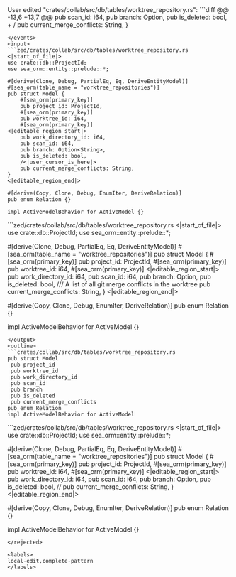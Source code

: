 <events>
User edited "crates/collab/src/db/tables/worktree_repository.rs":
```diff
@@ -13,6 +13,7 @@
     pub scan_id: i64,
     pub branch: Option<String>,
     pub is_deleted: bool,
+    /
     pub current_merge_conflicts: String,
 }
 

```
</events>
<input>
```zed/crates/collab/src/db/tables/worktree_repository.rs
<|start_of_file|>
use crate::db::ProjectId;
use sea_orm::entity::prelude::*;

#[derive(Clone, Debug, PartialEq, Eq, DeriveEntityModel)]
#[sea_orm(table_name = "worktree_repositories")]
pub struct Model {
    #[sea_orm(primary_key)]
    pub project_id: ProjectId,
    #[sea_orm(primary_key)]
    pub worktree_id: i64,
    #[sea_orm(primary_key)]
<|editable_region_start|>
    pub work_directory_id: i64,
    pub scan_id: i64,
    pub branch: Option<String>,
    pub is_deleted: bool,
    /<|user_cursor_is_here|>
    pub current_merge_conflicts: String,
}
<|editable_region_end|>

#[derive(Copy, Clone, Debug, EnumIter, DeriveRelation)]
pub enum Relation {}

impl ActiveModelBehavior for ActiveModel {}

```
</input>
<output>
```zed/crates/collab/src/db/tables/worktree_repository.rs
<|start_of_file|>
use crate::db::ProjectId;
use sea_orm::entity::prelude::*;

#[derive(Clone, Debug, PartialEq, Eq, DeriveEntityModel)]
#[sea_orm(table_name = "worktree_repositories")]
pub struct Model {
    #[sea_orm(primary_key)]
    pub project_id: ProjectId,
    #[sea_orm(primary_key)]
    pub worktree_id: i64,
    #[sea_orm(primary_key)]
<|editable_region_start|>
    pub work_directory_id: i64,
    pub scan_id: i64,
    pub branch: Option<String>,
    pub is_deleted: bool,
    /// A list of all git merge conflicts in the worktree
    pub current_merge_conflicts: String,
}
<|editable_region_end|>

#[derive(Copy, Clone, Debug, EnumIter, DeriveRelation)]
pub enum Relation {}

impl ActiveModelBehavior for ActiveModel {}

```
</output>
<outline>
```crates/collab/src/db/tables/worktree_repository.rs
pub struct Model
 pub project_id
 pub worktree_id
 pub work_directory_id
 pub scan_id
 pub branch
 pub is_deleted
 pub current_merge_conflicts
pub enum Relation
impl ActiveModelBehavior for ActiveModel
```

</outline>
<rejected>
```zed/crates/collab/src/db/tables/worktree_repository.rs
<|start_of_file|>
use crate::db::ProjectId;
use sea_orm::entity::prelude::*;

#[derive(Clone, Debug, PartialEq, Eq, DeriveEntityModel)]
#[sea_orm(table_name = "worktree_repositories")]
pub struct Model {
    #[sea_orm(primary_key)]
    pub project_id: ProjectId,
    #[sea_orm(primary_key)]
    pub worktree_id: i64,
    #[sea_orm(primary_key)]
<|editable_region_start|>
    pub work_directory_id: i64,
    pub scan_id: i64,
    pub branch: Option<String>,
    pub is_deleted: bool,
    // pub current_merge_conflicts: String,
}
<|editable_region_end|>

#[derive(Copy, Clone, Debug, EnumIter, DeriveRelation)]
pub enum Relation {}

impl ActiveModelBehavior for ActiveModel {}

```
</rejected>

<labels>
local-edit,complete-pattern
</labels>
